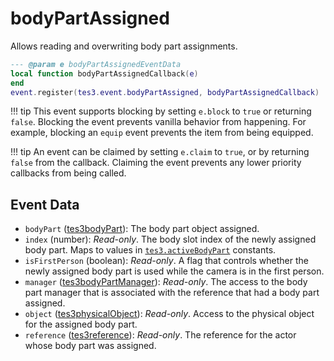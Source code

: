 # bodyPartAssigned

Allows reading and overwriting body part assignments.

```lua
--- @param e bodyPartAssignedEventData
local function bodyPartAssignedCallback(e)
end
event.register(tes3.event.bodyPartAssigned, bodyPartAssignedCallback)
```

!!! tip
	This event supports blocking by setting `e.block` to `true` or returning `false`. Blocking the event prevents vanilla behavior from happening. For example, blocking an `equip` event prevents the item from being equipped.

!!! tip
	An event can be claimed by setting `e.claim` to `true`, or by returning `false` from the callback. Claiming the event prevents any lower priority callbacks from being called.

## Event Data

* `bodyPart` ([tes3bodyPart](../../types/tes3bodyPart)): The body part object assigned.
* `index` (number): *Read-only*. The body slot index of the newly assigned body part. Maps to values in [`tes3.activeBodyPart`](https://mwse.github.io/MWSE/references/active-body-parts/) constants.
* `isFirstPerson` (boolean): *Read-only*. A flag that controls whether the newly assigned body part is used while the camera is in the first person.
* `manager` ([tes3bodyPartManager](../../types/tes3bodyPartManager)): *Read-only*. The access to the body part manager that is associated with the reference that had a body part assigned.
* `object` ([tes3physicalObject](../../types/tes3physicalObject)): *Read-only*. Access to the physical object for the assigned body part.
* `reference` ([tes3reference](../../types/tes3reference)): *Read-only*. The reference for the actor whose body part was assigned.

